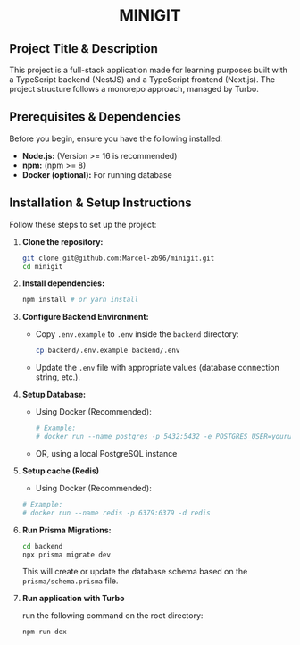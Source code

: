 <p align="center">
    <h1 align="center">MINIGIT</h1>
</p>

## Project Title & Description

This project is a full-stack application made for learning purposes built with a TypeScript backend (NestJS) and a TypeScript frontend (Next.js). The project structure follows a monorepo approach, managed by Turbo.

## Prerequisites & Dependencies

Before you begin, ensure you have the following installed:

- **Node.js:** (Version >= 16 is recommended)
- **npm:** (npm >= 8)
- **Docker (optional):** For running database

## Installation & Setup Instructions

Follow these steps to set up the project:

1.  **Clone the repository:**

    ```bash
    git clone git@github.com:Marcel-zb96/minigit.git
    cd minigit
    ```

2.  **Install dependencies:**

    ```bash
    npm install # or yarn install
    ```

3.  **Configure Backend Environment:**

    - Copy `.env.example` to `.env` inside the `backend` directory:

      ```bash
      cp backend/.env.example backend/.env
      ```

    - Update the `.env` file with appropriate values (database connection string, etc.).

4.  **Setup Database:**
    - Using Docker (Recommended):

      ```bash
      # Example:
      # docker run --name postgres -p 5432:5432 -e POSTGRES_USER=youruser -e POSTGRES_PASSWORD=yourpassword -e POSTGRES_DB=yourdb -d postgres
      ```
    - OR, using a local PostgreSQL instance

5. **Setup cache (Redis)**

    - Using Docker (Recommended):
    ```bash
    # Example:
    # docker run --name redis -p 6379:6379 -d redis
    ```

6. **Run Prisma Migrations:**
   ```bash
   cd backend
   npx prisma migrate dev
   ```
   This will create or update the database schema based on the `prisma/schema.prisma` file.

7. **Run application with Turbo**

    run the following command on the root directory: 
    ```bash
    npm run dex
    ```